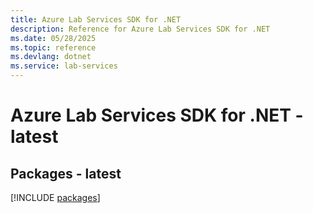 ```yaml
---
title: Azure Lab Services SDK for .NET
description: Reference for Azure Lab Services SDK for .NET
ms.date: 05/28/2025
ms.topic: reference
ms.devlang: dotnet
ms.service: lab-services
---
```

# Azure Lab Services SDK for .NET - latest
## Packages - latest
[!INCLUDE [packages](lab-services-index.md)]
